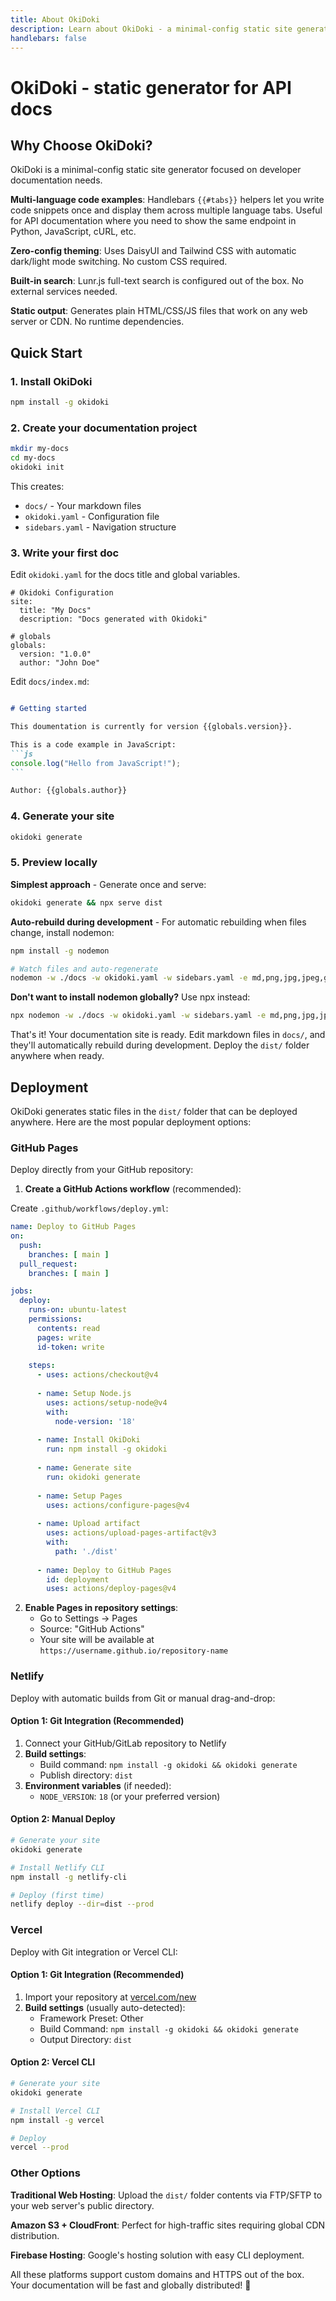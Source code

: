 ```yaml
---
title: About OkiDoki
description: Learn about OkiDoki - a minimal-config static site generator for API documentation
handlebars: false
---
```



# OkiDoki - static generator for API docs

## Why Choose OkiDoki?

OkiDoki is a minimal-config static site generator focused on developer documentation needs.

**Multi-language code examples**: Handlebars `{{#tabs}}` helpers let you write code snippets once and display them across multiple language tabs. Useful for API documentation where you need to show the same endpoint in Python, JavaScript, cURL, etc.

**Zero-config theming**: Uses DaisyUI and Tailwind CSS with automatic dark/light mode switching. No custom CSS required.

**Built-in search**: Lunr.js full-text search is configured out of the box. No external services needed.

**Static output**: Generates plain HTML/CSS/JS files that work on any web server or CDN. No runtime dependencies.



## Quick Start

### 1. Install OkiDoki

```bash
npm install -g okidoki
```

### 2. Create your documentation project

```bash
mkdir my-docs
cd my-docs
okidoki init
```

This creates:
- `docs/` - Your markdown files
- `okidoki.yaml` - Configuration file
- `sidebars.yaml` - Navigation structure

### 3. Write your first doc

Edit `okidoki.yaml` for the docs title and global variables.

```yaml{3} title='okidoki.yaml'
# Okidoki Configuration
site:
  title: "My Docs"
  description: "Docs generated with Okidoki"

# globals
globals:
  version: "1.0.0"
  author: "John Doe"
```

Edit `docs/index.md`:

````markdown

# Getting started

This doumentation is currently for version {{globals.version}}.

This is a code example in JavaScript:
```js
console.log("Hello from JavaScript!");
```

Author: {{globals.author}}
````

### 4. Generate your site

```bash
okidoki generate
```

### 5. Preview locally

**Simplest approach** - Generate once and serve:

```bash
okidoki generate && npx serve dist
```

**Auto-rebuild during development** - For automatic rebuilding when files change, install nodemon:

```bash
npm install -g nodemon

# Watch files and auto-regenerate
nodemon -w ./docs -w okidoki.yaml -w sidebars.yaml -e md,png,jpg,jpeg,gif,svg,webp,yaml,yml --exec "okidoki generate && npx serve dist"
```

**Don't want to install nodemon globally?** Use npx instead:

```bash
npx nodemon -w ./docs -w okidoki.yaml -w sidebars.yaml -e md,png,jpg,jpeg,gif,svg,webp,yaml,yml --exec "okidoki generate && npx serve dist"
```

That's it! Your documentation site is ready. Edit markdown files in `docs/`, and they'll automatically rebuild during development. Deploy the `dist/` folder anywhere when ready.


## Deployment

OkiDoki generates static files in the `dist/` folder that can be deployed anywhere. Here are the most popular deployment options:

### GitHub Pages

Deploy directly from your GitHub repository:

1. **Create a GitHub Actions workflow** (recommended):

Create `.github/workflows/deploy.yml`:

```yaml
name: Deploy to GitHub Pages
on:
  push:
    branches: [ main ]
  pull_request:
    branches: [ main ]

jobs:
  deploy:
    runs-on: ubuntu-latest
    permissions:
      contents: read
      pages: write
      id-token: write
    
    steps:
      - uses: actions/checkout@v4
      
      - name: Setup Node.js
        uses: actions/setup-node@v4
        with:
          node-version: '18'
          
      - name: Install OkiDoki
        run: npm install -g okidoki
        
      - name: Generate site
        run: okidoki generate
        
      - name: Setup Pages
        uses: actions/configure-pages@v4
        
      - name: Upload artifact
        uses: actions/upload-pages-artifact@v3
        with:
          path: './dist'
          
      - name: Deploy to GitHub Pages
        id: deployment
        uses: actions/deploy-pages@v4
```

2. **Enable Pages in repository settings**:
   - Go to Settings → Pages
   - Source: "GitHub Actions"
   - Your site will be available at `https://username.github.io/repository-name`

### Netlify

Deploy with automatic builds from Git or manual drag-and-drop:

#### Option 1: Git Integration (Recommended)
1. Connect your GitHub/GitLab repository to Netlify
2. **Build settings**:
   - Build command: `npm install -g okidoki && okidoki generate`
   - Publish directory: `dist`
3. **Environment variables** (if needed):
   - `NODE_VERSION`: `18` (or your preferred version)

#### Option 2: Manual Deploy
```bash
# Generate your site
okidoki generate

# Install Netlify CLI
npm install -g netlify-cli

# Deploy (first time)
netlify deploy --dir=dist --prod
```

### Vercel

Deploy with Git integration or Vercel CLI:

#### Option 1: Git Integration (Recommended)
1. Import your repository at [vercel.com/new](https://vercel.com/new)
2. **Build settings** (usually auto-detected):
   - Framework Preset: Other
   - Build Command: `npm install -g okidoki && okidoki generate`
   - Output Directory: `dist`

#### Option 2: Vercel CLI
```bash
# Generate your site
okidoki generate

# Install Vercel CLI
npm install -g vercel

# Deploy
vercel --prod
```

### Other Options

**Traditional Web Hosting**: Upload the `dist/` folder contents via FTP/SFTP to your web server's public directory.

**Amazon S3 + CloudFront**: Perfect for high-traffic sites requiring global CDN distribution.

**Firebase Hosting**: Google's hosting solution with easy CLI deployment.

All these platforms support custom domains and HTTPS out of the box. Your documentation will be fast and globally distributed! 🚀
